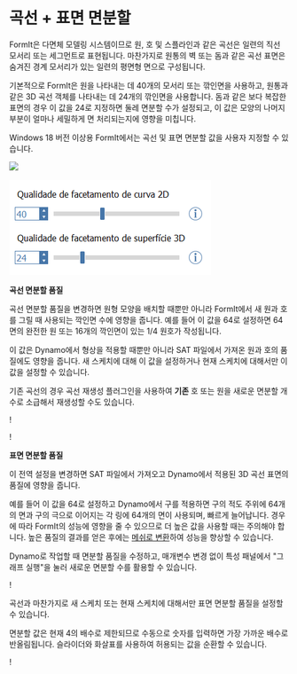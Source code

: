 # 곡선 + 표면 면분할

FormIt은 다면체 모델링 시스템이므로 원, 호 및 스플라인과 같은 곡선은 일련의 직선 모서리 또는 세그먼트로 표현됩니다. 마찬가지로 원통의 벽 또는 돔과 같은 곡선 표면은 숨겨진 경계 모서리가 있는 일련의 평면형 면으로 구성됩니다.

기본적으로 FormIt은 원을 나타내는 데 40개의 모서리 또는 깎인면을 사용하고, 원통과 같은 3D 곡선 객체를 나타내는 데 24개의 깎인면을 사용합니다. 돔과 같은 보다 복잡한 표면의 경우 이 값을 24로 지정하면 둘레 면분할 수가 설정되고, 이 값은 모양의 나머지 부분이 얼마나 세밀하게 면 처리되는지에 영향을 미칩니다.

Windows 18 버전 이상용 FormIt에서는 곡선 및 표면 면분할 값을 사용자 지정할 수 있습니다.

![](../.gitbook/assets/faceting\_planter.gif)

![](../.gitbook/assets/faceting.png)

**곡선 면분할 품질**

곡선 면분할 품질을 변경하면 원형 모양을 배치할 때뿐만 아니라 FormIt에서 새 원과 호를 그릴 때 사용되는 깍인면 수에 영향을 줍니다. 예를 들어 이 값을 64로 설정하면 64면의 완전한 원 또는 16개의 깍인면이 있는 1/4 원호가 작성됩니다.

이 값은 Dynamo에서 형상을 적용할 때뿐만 아니라 SAT 파일에서 가져온 원과 호의 품질에도 영향을 줍니다. 새 스케치에 대해 이 값을 설정하거나 현재 스케치에 대해서만 이 값을 설정할 수 있습니다.

기존 곡선의 경우 곡선 재생성 플러그인을 사용하여 **기존** 호 또는 원을 새로운 면분할 개수로 소급해서 재생성할 수도 있습니다.

\![](<../.gitbook/assets/screen-shot-2020-01-10-at-1.20.53-pm (1).png>)

\![](<../.gitbook/assets/faceting_rebuild-curve (1).gif>)

**표면 면분할 품질**

이 전역 설정을 변경하면 SAT 파일에서 가져오고 Dynamo에서 적용된 3D 곡선 표면의 품질에 영향을 줍니다.

예를 들어 이 값을 64로 설정하고 Dynamo에서 구를 적용하면 구의 적도 주위에 64개의 면과 구의 극으로 이어지는 각 링에 64개의 면이 사용되며, 빠르게 늘어납니다. 경우에 따라 FormIt의 성능에 영향을 줄 수 있으므로 더 높은 값을 사용할 때는 주의해야 합니다. 높은 품질의 결과를 얻은 후에는 [메쉬로 변환](meshes.md)하여 성능을 향상할 수 있습니다.

Dynamo로 작업할 때 면분할 품질을 수정하고, 매개변수 변경 없이 특성 패널에서 "그래프 실행"을 눌러 새로운 면분할 수를 활용할 수 있습니다.

\![](<../.gitbook/assets/faceting_column (1).gif>)

곡선과 마찬가지로 새 스케치 또는 현재 스케치에 대해서만 표면 면분할 품질을 설정할 수 있습니다.

면분할 값은 현재 4의 배수로 제한되므로 수동으로 숫자를 입력하면 가장 가까운 배수로 반올림됩니다. 슬라이더와 화살표를 사용하여 허용되는 값을 순환할 수 있습니다.

\![](<../.gitbook/assets/units-+-precision (1).png>)
